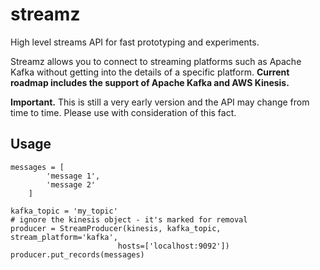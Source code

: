# streamz
High level streams API for fast prototyping and experiments.

Streamz allows you to connect to streaming platforms such as Apache Kafka without getting into the details of a specific platform. **Current roadmap includes the support of Apache Kafka and AWS Kinesis.** 

**Important.** This is still a very early version and the API may change from time to time. Please use with consideration of this fact.

## Usage

```python3
messages = [
        'message 1',
        'message 2'
    ]

kafka_topic = 'my_topic'
# ignore the kinesis object - it's marked for removal
producer = StreamProducer(kinesis, kafka_topic, stream_platform='kafka',
                        hosts=['localhost:9092'])
producer.put_records(messages)

```

